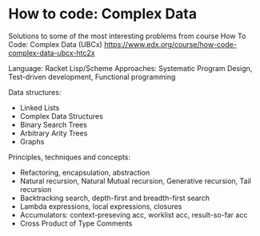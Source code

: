 # How to code: Complex Data
Solutions to some of the most interesting problems from course How To Code: Complex Data (UBCx)
https://www.edx.org/course/how-code-complex-data-ubcx-htc2x

Language: Racket Lisp/Scheme
Approaches: Systematic Program Design, Test-driven development, Functional programming

Data structures: 
* Linked Lists
* Complex Data Structures
* Binary Search Trees
* Arbitrary Arity Trees
* Graphs

Principles, techniques and concepts:
* Refactoring, encapsulation, abstraction
* Natural recursion, Natural Mutual recursion, Generative recursion, Tail recursion 
* Backtracking search, depth-first and breadth-first search
* Lambda expressions, local expressions, closures
* Accumulators: context-preseving acc, worklist acc, result-so-far acc
* Cross Product of Type Comments
